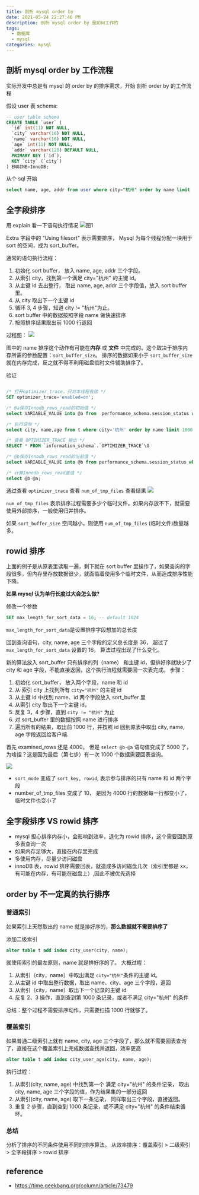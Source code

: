 ```yaml
---
title: 剖析 mysql order by
date: 2021-05-24 22:27:46 PM
description: 剖析 mysql order by 是如何工作的
tags:
  - 数据库
  - mysql
categories: mysql
---
```


## 剖析 mysql order by 工作流程

实际开发中总是有 mysql 的 order by 的排序需求，开始 剖析 order by 的工作流程

假设 user 表 schema:

```sql
-- user table schema
CREATE TABLE `user` (
  `id` int(11) NOT NULL,
  `city` varchar(16) NOT NULL,
  `name` varchar(16) NOT NULL,
  `age` int(11) NOT NULL,
  `addr` varchar(128) DEFAULT NULL,
  PRIMARY KEY (`id`),
  KEY `city` (`city`)
) ENGINE=InnoDB;
```

从个 sql 开始

```sql
select name, age, addr from user where city="杭州" order by name limit 1000;
```

## 全字段排序

用 explain 看一下语句执行情况
![图1](https://raw.githubusercontent.com/zhaogaolong/PicGo/master/20210524194904.png)

Extra 字段中的 "Using filesort" 表示需要排序， Mysql 为每个线程分配一块用于 sort 的空间，成为 sort_buffer。

通常的语句执行流程：

1. 初始化 sort buffer， 放入 name, age, addr 三个字段。
2. 从索引 city，找到第一个满足 city="杭州" 的主键 id。
3. 从主键 id 去出整行， 取出 name, age, addr 三个字段值，放入 sort buffer 里。
4. 从 city 取出下一个主键 id
5. 循环 3, 4 步骤，知道 city != "杭州"为止。
6. sort buffer 中的数据按照字段 name 做快速排序
7. 按照排序结果取出前 1000 行返回

过程图：
![](https://raw.githubusercontent.com/zhaogaolong/PicGo/master/20210524201741.png)

图中的 name 排序这个动作有可能在**内存** 或 **文件** 中完成的。这个取决于排序内存所需的参数配置：`sort_buffer_size`。
排序的数据如果小于 `sort_buffer_size` 就在内存完成，反之就不得不利用磁盘临时文件辅助排序了。

验证

```sql

/* 打开optimizer_trace，只对本线程有效 */
SET optimizer_trace='enabled=on';

/* @a保存Innodb_rows_read的初始值 */
select VARIABLE_VALUE into @a from  performance_schema.session_status where variable_name = 'Innodb_rows_read';

/* 执行语句 */
select city, name,age from t where city='杭州' order by name limit 1000;

/* 查看 OPTIMIZER_TRACE 输出 */
SELECT * FROM `information_schema`.`OPTIMIZER_TRACE`\G

/* @b保存Innodb_rows_read的当前值 */
select VARIABLE_VALUE into @b from performance_schema.session_status where variable_name = 'Innodb_rows_read';

/* 计算Innodb_rows_read差值 */
select @b-@a;
```

通过查看 `optimizer_trace` 查看 `num_of_tmp_files` 查看结果
![](https://raw.githubusercontent.com/zhaogaolong/PicGo/master/20210524205116.png)

`num_of_tmp_files` 表示排序过程需要多少个临时文件。如果内存放不下，就需要使用外部排序，一般使用归并排序。

如果 `sort_buffer_size` 空间越小，则使用 `num_of_tmp_files` (临时文件)数量越多。

## rowid 排序

上面的例子是从原表里读取一遍，剩下就在 sort buffer 里操作了，如果查询的字段很多，但内存里存放数据很少，就面临着使用多个临时文件，从而造成排序性能下降。

**如果 mysql 认为单行长度过大会怎么做?**

修改一个参数

```sql
SET max_length_for_sort_data = 16; -- default 1024
```

`max_length_for_sort_data`是设置排序字段想加的总长度

回到查询语句，city, name, age 三个字段的定义总长度是 36， 超过了 `max_length_for_sort_data` 设置的 16， 算法过程出现了什么变化。

新的算法放入 sort_buffer 只有排序的列（name） 和主键 id，但排好序就缺少了 city 和 age 字段，不能直接返回，这个执行流程就需要回一次表完成。
步骤：

1. 初始化 sort_buffer， 放入两个字段，name 和 id
2. 从 索引 city 上找到所有 `city="杭州"` 的主键 id
3. 从主键 id 中找到 name、id 两个字段放入 sort_buffer 里
4. 从索引 city 取出下一个主键 id，
5. 反复 3，4 步骤，直到 `city != "杭州"` 为止
6. 对 sort_buffer 里的数据按照 name 进行排序
7. 遍历所有的结果，取出前 1000 行，并按照 id 回到原表中取出 city, name, age 字段返回给客户端.

首先 examined_rows 还是 4000， 但是 `select @b-@a` 语句值变成了 5000 了，为啥捏？这是因为最后（第七步）有一次 1000 个数据需要回表查询。

![](https://raw.githubusercontent.com/zhaogaolong/PicGo/master/20210527193416.png)

- `sort_mode` 变成了 `sort_key, rowid`, 表示参与排序的只有 name 和 id 两个字段
- number_of_tmp_files 变成了 10， 是因为 4000 行的数据每一行都变小了，临时文件也变小了

## 全字段排序 VS rowid 排序

- mysql 担心排序内存小，会影响到效率，退化为 rowid 排序，这个需要回到原多表查询一次
- 如果内存足够大，直接在内存里完成
- 多使用内存，尽量少访问磁盘
- innoDB 表，rowid 排序需要回表，就造成多访问磁盘几次（索引里都是 xx，有可能在内存，有可能在磁盘上）,因此不被优先选择

## order by 不一定真的执行排序

### 普通索引

如果索引上天然取出的 name 就是排好序的，**那么数据就不需要排序了**

添加二级索引

```sql
alter table t add index city_user(city, name);
```

就使用索引的最左原则，name 就是排好序的了。
大概过程：

1. 从索引（city，name）中取出满足 `city="杭州"`条件的主键 id。
2. 从主键 id 中取出整行数据，取出 name、city、age 三个字段，返回
3. 从索引（city，name）取出下一个记录的主键 id
4. 反复 2、3 操作，直到查到第 1000 条记录，或者不满足 city="杭州" 的条件

总结：整个过程不需要排序动作，只需要扫描 1000 行就够了。

### 覆盖索引

如果普通二级索引上就有 name, city, age 三个字段了，那么就不需要回表查询了，直接在这个覆盖索引上完成数据查找并返回，效率更高

```sql
alter table t add index city_user_age(city, name, age);
```

执行过程：

1. 从索引(city, name, age) 中找到第一个 满足 city="杭州" 的条件记录， 取出 city, name, age 三个字段的值，作为结果集的一部分返回
2. 从索引(city, name, age) 取下一条记录， 同样取出三个字段，直接返回。
3. 重复 2 步骤，直到查到 1000 条记录，或不满足 city="杭州" 的条件结束循环。

### 总结

分析了排序的不同条件使用不同的排序算法。
从效率排序：覆盖索引 > 二级索引 > 全字段排序 > rowid 排序

## reference

- https://time.geekbang.org/column/article/73479
